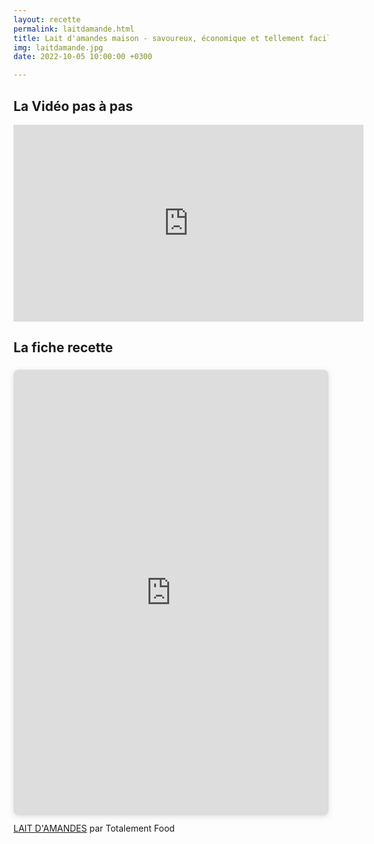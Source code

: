 ```yaml
---
layout: recette
permalink: laitdamande.html
title: Lait d'amandes maison - savoureux, économique et tellement facile que tu ne voudras plus en acheter
img: laitdamande.jpg
date: 2022-10-05 10:00:00 +0300

---
```


## La Vidéo pas à pas

<iframe width="560" height="315" src="https://www.youtube.com/embed/rhPhj7PPdlc" title="YouTube video player" frameborder="0" allow="accelerometer; autoplay; clipboard-write; encrypted-media; gyroscope; picture-in-picture" allowfullscreen></iframe>

## La fiche recette

<div style="position: relative; width: 100%; height: 0; padding-top: 141.4286%;
 padding-bottom: 0; box-shadow: 0 2px 8px 0 rgba(63,69,81,0.16); margin-top: 1.6em; margin-bottom: 0.9em; overflow: hidden;
 border-radius: 8px; will-change: transform;">
  <iframe loading="lazy" style="position: absolute; width: 100%; height: 100%; top: 0; left: 0; border: none; padding: 0;margin: 0;"
    src="https:&#x2F;&#x2F;www.canva.com&#x2F;design&#x2F;DAFN44sqhCg&#x2F;view?embed" allowfullscreen="allowfullscreen" allow="fullscreen">
  </iframe>
</div>
<a href="https:&#x2F;&#x2F;www.canva.com&#x2F;design&#x2F;DAFN44sqhCg&#x2F;view?utm_content=DAFN44sqhCg&amp;utm_campaign=designshare&amp;utm_medium=embeds&amp;utm_source=link" target="_blank" rel="noopener">LAIT D'AMANDES</a> par Totalement Food